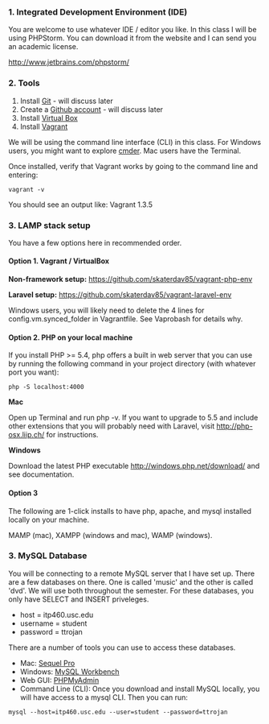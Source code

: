 ### 1. Integrated Development Environment (IDE)

You are welcome to use whatever IDE / editor you like. In this class I will be using PHPStorm. You can download it from the website and I can send you an academic license.

http://www.jetbrains.com/phpstorm/

### 2. Tools

1. Install [Git](http://git-scm.com/downloads) - will discuss later
2. Create a [Github account](https://github.com/) - will discuss later
3. Install [Virtual Box](https://www.virtualbox.org/)
4. Install [Vagrant](http://www.vagrantup.com/)

We will be using the command line interface (CLI) in this class. For Windows users, you might want to explore [cmder](http://bliker.github.io/cmder/). Mac users have the Terminal.

Once installed, verify that Vagrant works by going to the command line and entering:

```
vagrant -v
```

You should see an output like: Vagrant 1.3.5

### 3. LAMP stack setup

You have a few options here in recommended order.

#### Option 1. Vagrant / VirtualBox

__Non-framework setup:__ https://github.com/skaterdav85/vagrant-php-env

__Laravel setup:__ https://github.com/skaterdav85/vagrant-laravel-env

Windows users, you will likely need to delete the 4 lines for config.vm.synced_folder in Vagrantfile. See Vaprobash for details why.

#### Option 2. PHP on your local machine

If you install PHP >= 5.4, php offers a built in web server that you can use by running the following command in your project directory (with whatever port you want):

```
php -S localhost:4000
```

__Mac__

Open up Terminal and run php -v. If you want to upgrade to 5.5 and include other extensions that you will probably need with Laravel, visit http://php-osx.liip.ch/ for instructions.

__Windows__

Download the latest PHP executable http://windows.php.net/download/ and see documentation.

#### Option 3

The following are 1-click installs to have php, apache, and mysql installed locally on your machine.

MAMP (mac), XAMPP (windows and mac), WAMP (windows).

### 3. MySQL Database

You will be connecting to a remote MySQL server that I have set up. There are a few databases on there. One is called 'music' and the other is called 'dvd'. We will use both throughout the semester. For these databases, you only have SELECT and INSERT priveleges. 

* host = itp460.usc.edu
* username = student
* password = ttrojan

There are a number of tools you can use to access these databases.

* Mac: [Sequel Pro](http://www.sequelpro.com/)
* Windows: [MySQL Workbench](http://dev.mysql.com/downloads/tools/workbench/5.2.html)
* Web GUI: [PHPMyAdmin](http://itp460.usc.edu/phpmyadmin/)
* Command Line (CLI): Once you download and install MySQL locally, you will have access to a mysql CLI. Then you can run:

```
mysql --host=itp460.usc.edu --user=student --password=ttrojan
```
